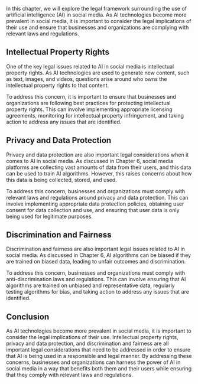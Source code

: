 
In this chapter, we will explore the legal framework surrounding the use of artificial intelligence (AI) in social media. As AI technologies become more prevalent in social media, it is important to consider the legal implications of their use and ensure that businesses and organizations are complying with relevant laws and regulations.

Intellectual Property Rights
----------------------------

One of the key legal issues related to AI in social media is intellectual property rights. As AI technologies are used to generate new content, such as text, images, and videos, questions arise around who owns the intellectual property rights to that content.

To address this concern, it is important to ensure that businesses and organizations are following best practices for protecting intellectual property rights. This can involve implementing appropriate licensing agreements, monitoring for intellectual property infringement, and taking action to address any issues that are identified.

Privacy and Data Protection
---------------------------

Privacy and data protection are also important legal considerations when it comes to AI in social media. As discussed in Chapter 6, social media platforms are collecting vast amounts of data from their users, and this data can be used to train AI algorithms. However, this raises concerns about how this data is being collected, stored, and used.

To address this concern, businesses and organizations must comply with relevant laws and regulations around privacy and data protection. This can involve implementing appropriate data protection policies, obtaining user consent for data collection and use, and ensuring that user data is only being used for legitimate purposes.

Discrimination and Fairness
---------------------------

Discrimination and fairness are also important legal issues related to AI in social media. As discussed in Chapter 6, AI algorithms can be biased if they are trained on biased data, leading to unfair outcomes and discrimination.

To address this concern, businesses and organizations must comply with anti-discrimination laws and regulations. This can involve ensuring that AI algorithms are trained on unbiased and representative data, regularly testing algorithms for bias, and taking action to address any issues that are identified.

Conclusion
----------

As AI technologies become more prevalent in social media, it is important to consider the legal implications of their use. Intellectual property rights, privacy and data protection, and discrimination and fairness are all important legal considerations that need to be addressed in order to ensure that AI is being used in a responsible and legal manner. By addressing these concerns, businesses and organizations can harness the power of AI in social media in a way that benefits both them and their users while ensuring that they comply with relevant laws and regulations.
